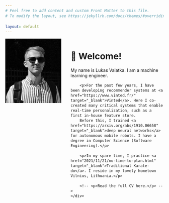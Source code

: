 ```yaml
---
# Feel free to add content and custom Front Matter to this file.
# To modify the layout, see https://jekyllrb.com/docs/themes/#overriding-theme-defaults

layout: default
---
```


<style>

@media (min-width: 500px) {
.grid-container {
    display: grid;
    grid-template-columns: 1.2fr 2fr;
    gap: 30px;
}
}

@media (max-width: 499px) {
.grid-container {
    display: block;
}

.grid-item {
    margin-bottom: 30px;
}
}

</style>

<div class="grid-container">
    <img class="grid-item one" src="/assets/IMG_0762.jpeg" />
    <div class="grid-item two">
        <h1>👋 Welcome!</h1>
        <p>My name is Lukas Valatka. I am a machine learning engineer.</p>
        
        <p>For the past few years, I have been developing recommender systems at <a href="https://www.vinted.fr/" target="_blank">Vinted</a>. Here I co-created many critical systems that enable real-time personalization, such as a first in-house feature store.
        Before this, I trained <a href="https://arxiv.org/abs/1910.06658" target="_blank">deep neural networks</a> for autonomous mobile robots. I have a degree in Computer Science (Software Engineering).</p>

        <p>In my spare time, I practice <a href="2021/11/21/no-time-to-plan.html" target="_blank">Traditional Karate-do</a>. I reside in my lovely hometown Vilnius, Lithuania.</p>

        <!-- <p>Read the full CV here.</p> -->
    </div>
</div>
